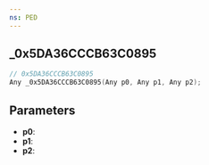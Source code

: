 ```yaml
---
ns: PED
---
```

## _0x5DA36CCCB63C0895

```c
// 0x5DA36CCCB63C0895
Any _0x5DA36CCCB63C0895(Any p0, Any p1, Any p2);
```

## Parameters
* **p0**:
* **p1**:
* **p2**:
